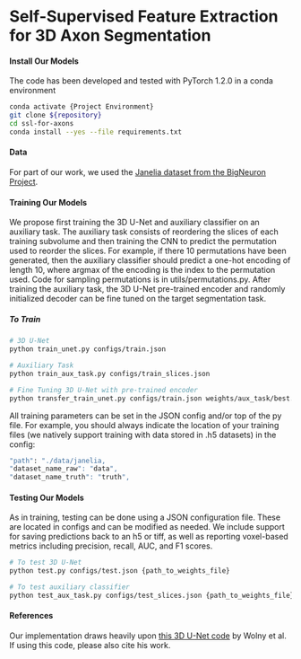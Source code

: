 # Self-Supervised Feature Extraction for 3D Axon Segmentation 

#### Install Our Models

The code has been developed and tested with PyTorch 1.2.0 in a conda environment

```bash
conda activate {Project Environment}
git clone ${repository}
cd ssl-for-axons
conda install --yes --file requirements.txt
```

#### Data

For part of our work, we used the [Janelia dataset from the BigNeuron Project](https://github.com/BigNeuron/Data/releases/tag/Gold166_v1).

#### Training Our Models
We propose first training the 3D U-Net and auxiliary classifier on an auxiliary task. The auxiliary task consists of reordering the slices of each training subvolume and then training the CNN to predict the permutation used to reorder the slices. For example, if there 10 permutations have been generated, then the auxiliary classifier should predict a one-hot encoding of length 10, where argmax of the encoding is the index to the permutation used. Code for sampling permutations is in utils/permutations.py. After training the auxiliary task, the 3D U-Net pre-trained encoder and randomly initialized decoder can be fine tuned on the target segmentation task.

##### To Train

```bash
# 3D U-Net
python train_unet.py configs/train.json

# Auxiliary Task
python train_aux_task.py configs/train_slices.json

# Fine Tuning 3D U-Net with pre-trained encoder 
python transfer_train_unet.py configs/train.json weights/aux_task/best.ckpt
```

All training parameters can be set in the JSON config and/or top of the py file. For example, you should always indicate the location of your training files (we natively support training with data stored in .h5 datasets) in the config:

```bash
"path": "./data/janelia,
"dataset_name_raw": "data",
"dataset_name_truth": "truth",
```

#### Testing Our Models 
As in training, testing can be done using a JSON configuration file. These are located in configs and can be modified as needed. We include support for saving predictions back to an h5 or tiff, as well as reporting voxel-based metrics including precision, recall, AUC, and F1 scores.

```bash
# To test 3D U-Net
python test.py configs/test.json {path_to_weights_file}

# To test auxiliary classifier
python test_aux_task.py configs/test_slices.json {path_to_weights_file}
``` 

#### References
Our implementation draws heavily upon [this 3D U-Net code](https://github.com/wolny/pytorch-3dunet) by Wolny et al. If using this code, please also cite his work.
